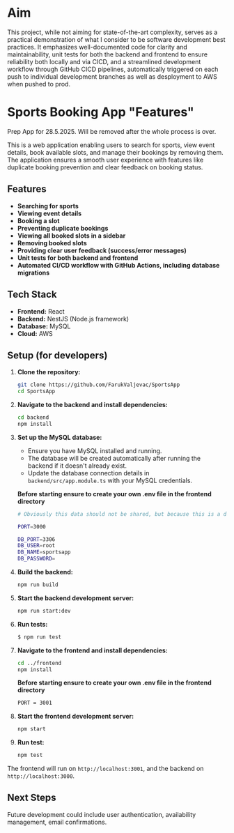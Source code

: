 # Aim

This project, while not aiming for state-of-the-art complexity, serves as a practical demonstration of what I consider to be software development best practices. It emphasizes well-documented code for clarity and maintainability, unit tests for both the backend and frontend to ensure reliability both locally and via CICD, and a streamlined development workflow through GitHub CICD pipelines, automatically triggered on each push to individual development branches as well as desployment to AWS when pushed to prod.

# Sports Booking App "Features"

Prep App for 28.5.2025. Will be removed after the whole process is over.

This is a web application enabling users to search for sports, view event details, book available slots, and manage their bookings by removing them. The application ensures a smooth user experience with features like duplicate booking prevention and clear feedback on booking status.

## Features

- **Searching for sports**
- **Viewing event details**
- **Booking a slot**
- **Preventing duplicate bookings**
- **Viewing all booked slots in a sidebar**
- **Removing booked slots**
- **Providing clear user feedback (success/error messages)**
- **Unit tests for both backend and frontend**
- **Automated CI/CD workflow with GitHub Actions, including database migrations**

## Tech Stack

- **Frontend:** React
- **Backend:** NestJS (Node.js framework)
- **Database:** MySQL
- **Cloud:** AWS

## Setup (for developers)

1.  **Clone the repository:**

    ```bash
    git clone https://github.com/FarukValjevac/SportsApp
    cd SportsApp
    ```

2.  **Navigate to the backend and install dependencies:**

    ```bash
    cd backend
    npm install
    ```

3.  **Set up the MySQL database:**

    - Ensure you have MySQL installed and running.
    - The database will be created automatically after running the backend if it doesn't already exist.
    - Update the database connection details in `backend/src/app.module.ts` with your MySQL credentials.

    **Before starting ensure to create your own .env file in the frontend directory**

    ```bash
    # Obviously this data should not be shared, but because this is a demo I will provide what I have used. Feel free to use any values that suits you.

    PORT=3000

    DB_PORT=3306
    DB_USER=root
    DB_NAME=sportsapp
    DB_PASSWORD=
    ```

4.  **Build the backend:**

    ```bash
    npm run build
    ```

5.  **Start the backend development server:**

    ```bash
    npm run start:dev
    ```

6.  **Run tests:**

    ```bash
    $ npm run test
    ```

7.  **Navigate to the frontend and install dependencies:**

    ```bash
    cd ../frontend
    npm install
    ```

    **Before starting ensure to create your own .env file in the frontend directory**

    ```bash
    PORT = 3001
    ```

8.  **Start the frontend development server:**
    ```bash
    npm start
    ```
9.  **Run test:**
    ```bash
    npm test
    ```

The frontend will run on `http://localhost:3001`, and the backend on `http://localhost:3000`.

## Next Steps

Future development could include user authentication, availability management, email confirmations.
